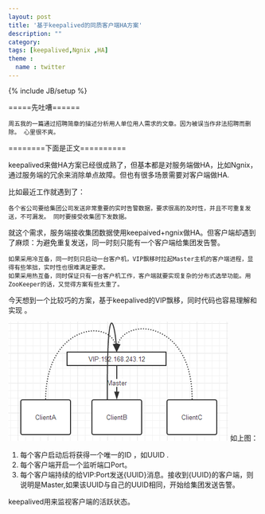 ```yaml
---
layout: post
title: '基于keepalived的同质客户端HA方案'
description: ""
category: 
tags: [keepalived,Ngnix ,HA]
theme :
  name : twitter
---
```

{% include JB/setup %}

=====先吐嘈======

	周五我的一篇通过招聘简章的描述分析用人单位用人需求的文章。因为被误当作非法招聘而删除。 心里很不爽。

========下面是正文==========

keepalived来做HA方案已经很成熟了，但基本都是对服务端做HA，比如Ngnix，通过服务端的冗余来消除单点故障。但也有很多场景需要对客户端做HA.

比如最近工作就遇到了：

	各个省公司要给集团公司发送非常重要的实时告警数据，要求很高的及时性，并且不可重复发送，不可漏发。 同时要接受收集团下发数据。

就这个需求，服务端接收集团数据使用keepaived+ngnix做HA。但客户端却遇到了麻烦：为避免重复发送，同一时刻只能有一个客户端给集团发告警。

	如果采用冷互备，同一时刻只启动一台客户机，VIP飘移时拉起Master主机的客户端进程，显得有些笨拙，实时性也很难满足要求。
	如果采用热互备，同时保证只有一台客户机工作，客户端就要实现复杂的分布式选举功能。用ZooKeeper的话，又觉得方案有些太重了。

今天想到一个比较巧的方案，基于keepalived的VIP飘移，同时代码也容易理解和实现 。

<img src="/assets/images/0e9e8bf8-72a1-38b0-8c01-a3240f8edc32.png" ></img>
如上图：
1. 每个客户启动后将获得一个唯一的ID ，如UUID .
2. 每个客户端开启一个监听端口Port。
3. 每个客户端持续的给VIP:Port发送{UUID}消息。接收到{UUID}的客户端，则说明是Master,如果该UUID与自己的UUID相同，开始给集团发送告警。
 
keepalived用来监视客户端的活跃状态。
